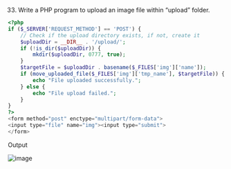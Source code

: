33. Write a PHP program to upload an image file within “upload” folder.
```php
<?php
if ($_SERVER['REQUEST_METHOD'] == 'POST') {
    // Check if the upload directory exists, if not, create it
    $uploadDir = __DIR__ . '/upload/';
    if (!is_dir($uploadDir)) {
        mkdir($uploadDir, 0777, true);
    }
    $targetFile = $uploadDir . basename($_FILES['img']['name']);
    if (move_uploaded_file($_FILES['img']['tmp_name'], $targetFile)) {
        echo "File uploaded successfully.";
    } else {
        echo "File upload failed.";
    }
}
?>
<form method="post" enctype="multipart/form-data">
<input type="file" name="img"><input type="submit">
</form>
```
Output

![image](https://github.com/user-attachments/assets/5584bc30-5d46-441c-92a9-991800aa6ea5)


